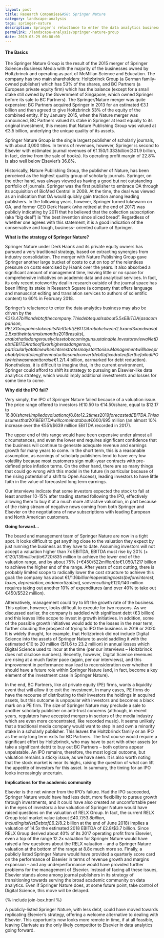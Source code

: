 ```yaml
---
layout: post
title: Research Companies&#58; Springer Nature
category: landscape-analysis 
tags: springer-nature
description: Springer’s reluctance to enter the data analytics business may be driven by the $3.47 billion debt. The board and management team of are now in a tight spot.
permalink: /landscape-analysis/springer-nature-group
date: 2019-03-29 06:00:00
---
```


#### The Basics

The Springer Nature Group is the result of the 2015 merger of Springer Science+Business Media with the majority of the businesses owned by Holtzbrinck and operating as part of McMillan Science and Education. The company has two main shareholders: Holtzbrinck Group (a German family-owned publisher) which has 53% of the shares, and BC Partners (a European private equity firm) which has the balance (except for a small stake still owned by the Government of Singapore, which owned Springer before its sale to BC Partners). The Springer/Nature merger was quite expensive: BC Partners acquired Springer in 2013 for an estimated €3.1 billion and then agreed to give Holtzbrinck 53% of the equity of the combined entity. If by January 2015, when the Nature merger was announced, BC Partners valued its stake in Springer at least equally to its original investment, this means that Nature Publishing Group was valued at €3.5 billion, underlying the unique quality of its assets.

Springer Nature Group is the single largest publisher of scholarly journals, with about 3,000 titles. In terms of revenues, however, Springer is second to Elsevier with estimated journal revenues of €1.150/$1.333 billion (30% of Springer’s reported 2017 revenues of €1.64/$1.9 billion, in fact, derive from the sale of books). Its operating profit margin of 22.8% is also well below Elsevier’s 36.8%.

Historically, Nature Publishing Group, the publisher of Nature, has been perceived as the highest quality group of scholarly journals. Springer, on the other hand, was always viewed as having a good but not outstanding portfolio of journals. Springer was the first publisher to embrace OA through its acquisition of BioMed Central in 2008. At the time, the deal was viewed as an indication that OA would quickly gain traction among leading publishers. In the following years, however, Springer turned lukewarm on OA, and former CEO Derk Haank (who retired at the end of 2017) was publicly indicating by 2011 that he believed that the collection subscription (aka “big deal”) is “the best invention since sliced bread”. Regardless of whether one agrees with this statement, it is a good indication of the conservative and tough, business- oriented culture of Springer.

**What is the strategy of Springer Nature?**

Springer Nature under Derk Haank and its private equity owners has pursued a very traditional strategy, based on extracting synergies from industry consolidation. The merger with Nature Publishing Group gave Springer another large bucket of costs to cut on top of the relentless pressure on costs exercised by Haank over the years. It also absorbed a significant amount of management time, leaving little or no space for comprehensive initiatives on academic data and analytical services. In fact, its only recent noteworthy deal in research outside of the journal space has been lifting its stake in Research Square (a company that offers language and manuscript editing and translation services to authors of scientific content) to 60% in February 2018.

Springer’s reluctance to enter the data analytics business may also be driven by the €3/$3.47 billion debt of the company. This debt equals about 5.5x EBITDA (as a comparison, RELX Group aims to keep its Net Debt/EBITDA ratio between 2.5x and 3x and was at 2.5x at the interim six months 2018 results), a ratio that is dangerously close to becoming unsustainable. Investors view a Net Debt/EBITDA ratio of 6x or higher as dangerous, particularly at a time when interest rates may start to rise. Management will have probably tried to lengthen maturities and convert debt to fixed rate after the failed IPO (which was meant to raise €1.2/$1.4 billion, earmarked for debt reduction). Nonetheless, it is difficult to imagine that, in the current environment, Springer could afford to shift its strategy to pursuing an Elsevier-like data analytics strategy, which would imply additional investments and losses for some time to come.

**Why did the IPO fail?**

Very simply, the IPO of Springer Nature failed because of a valuation issue. The price range offered to investors (€10.50 to €14.50/share, equal to $12.17 to $16.80/share) implied a valuation of 8.8 to 12.2 times 2019 forecasted EBITDA. This assumes that 2019 EBITDA will come in at about €600/$695 million (an almost 10% increase over the €551/$639 million EBITDA recorded in 2017).

The upper end of this range would have been expensive under almost all circumstances, and even the lower end requires significant confidence that the business will continue to generate adequate revenue and earnings growth for many years to come. In the short term, this is a reasonable assumption, as earnings of scholarly publishers tend to have very low volatility because most customers sign multi-year contracts with pre-defined price inflation terms. On the other hand, there are so many things that could go wrong with this model in the future (in particular because of the rising potential of a shift to Open Access), leading investors to have little faith in the value of forecasted long term earnings.

Our interviews indicate that some investors expected the stock to fall at least another 10-15% after trading started following the IPO, effectively allowing them to buy it at a much more attractive valuation, in part because of the rising stream of negative news coming from both Springer and Elsevier on the negotiations of new subscriptions with leading European and North American customers.

**Going forward...**

The board and management team of Springer Nature are now in a tight spot. It looks difficult to get anything close to the valuation they expect by just running the business as they have to date. Assuming investors will not accept a valuation higher than 7x EBITDA, EBITDA must rise by 20% (+€120/$139 million) to €720/$835 million to achieve the lower end of the valuation range, and by about 75% (+€450/$522 million) to €1.050/$1217 billion to achieve the higher end of the range. After years of cost cutting, there is probably limited scope to radically lower the cost structure to achieve this goal: the company has about €1/$1.16 billion in operating costs (before interest, taxes, depreciation, and amortization), so even cutting €120/$140 million requires taking out another 10% of expenditures (and over 40% to take out €450/$522 million).

Alternatively, management could try to lift the growth rate of the business. This option, however, looks difficult to execute for two reasons. As we discussed earlier, the company is saddled with significant debt (€3 billion) and this leaves little scope to invest in growth initiatives. In addition, some of the possible growth initiatives would add to the losses in the near term, further clouding the prospect of trying to IPO the business in 2019 or 2020. It is widely thought, for example, that Holtzbrinck did not include Digital Science into the assets of Springer Nature to avoid saddling it with the estimated €10 to 20 million ($11.6 to 23.2 million) in annual losses which Digital Science used to incur at the time (per our interviews – Holtzbrinck does not disclose numbers). Recently, however, Digital Science revenues are rising at a much faster pace (again, per our interviews), and this improvement in performance may lead to reconsideration over whether it should have a future role within Springer Nature (and, in fact, become a key element of the investment case in Springer Nature).

In the end, BC Partners, like all private equity (PE) firms, wants a liquidity event that will allow it to exit the investment. In many cases, PE firms do have the recourse of distributing to their investors the holdings in acquired assets, but this outcome is unpopular with investors and becomes a black mark on a PE firm. The size of Springer Nature may preclude a sale to another scholarly publisher on anti-trust concerns (although, in recent years, regulators have accepted mergers in sectors of the media industry which are even more concentrated, like recorded music). It seems unlikely that a traditional media company would want to step in and own a minority stake in a scholarly publisher. This leaves the Holtzbrinck family or an IPO as the only long term exits for BC Partners. The first course would require a significant effort by Holtzbrinck, who may have to part with other assets (or take a significant debt) to buy out BC Partners – both options appear unpalatable. An IPO remains, therefore, the most logical outcome, but valuation remains a sticky issue, as we have seen. It is also worth noting that the stock market is near its highs, raising the question of what can lift the appetite of investors for this asset. In summary, the timing for an IPO looks increasingly uncertain.

**Implications for the academic community**

Elsevier is the net winner from the IPO’s failure. Had the IPO succeeded, Springer Nature would have had less debt, more flexibility to pursue growth through investments, and it could have also created an uncomfortable peer in the eyes of investors: a low valuation of Springer Nature would have raised questions on the valuation of RELX Group. In fact, the current RELX Group total market value (about £40.7/$53.8 billion, including its Net Debt of £6.2/$8.2 billion at the end of June 2018) implies a valuation of 14.5x the estimated 2018 EBITDA of £2.8/$3.7 billion. Since RELX Group derived about 40% of its 2017 operating profit from Elsevier, even a top of the range 12.2x valuation for Springer Nature would have raised a few questions about the RELX valuation – and a Springer Nature valuation at the bottom of the range at 8.8x much more so. Finally, a publicly listed Springer Nature would have provided a quarterly score card on the performance of Elsevier in terms of revenue growth and margins expansion – and any underperformance would have provided further problems for the management of Elsevier. Instead of facing all these issues, Elsevier stands alone among journal publishers in its strategy of transitioning towards serving the broad academic community on data analytics. Even if Springer Nature does, at some future point, take control of Digital Science, this move will be delayed.

{% include join-box.html %}

A publicly-listed Springer Nature, with less debt, could have moved towards replicating Elsevier’s strategy, offering a welcome alternative to dealing with Elsevier. This opportunity now looks more remote in time, if at all feasible, leaving Clarivate as the only likely competitor to Elsevier in data analytics going forward.
